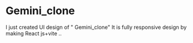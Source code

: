 # Gemini_clone
I just created UI design of " Gemini_clone" It is fully responsive design by making React js+vite .. 
